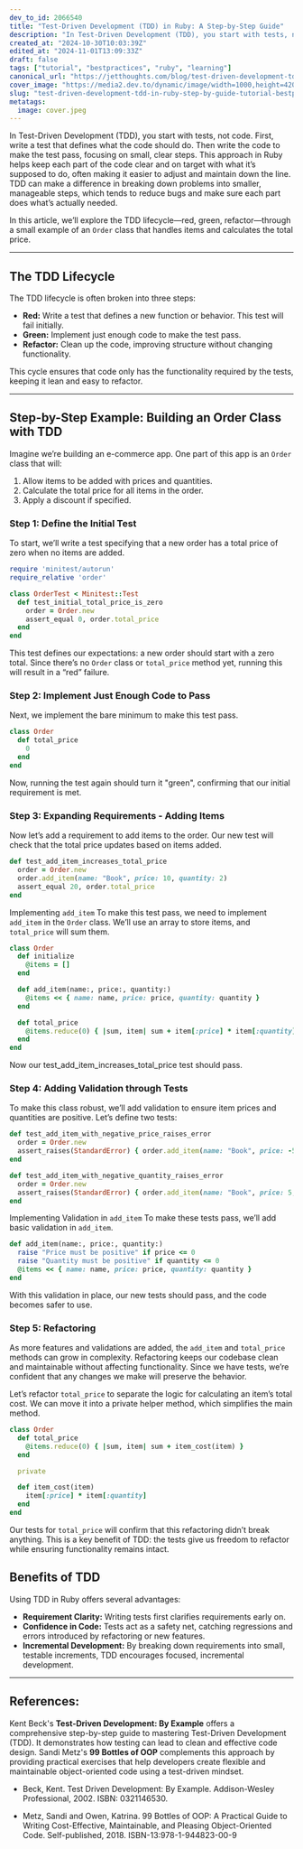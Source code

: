 ```yaml
---
dev_to_id: 2066540
title: "Test-Driven Development (TDD) in Ruby: A Step-by-Step Guide"
description: "In Test-Driven Development (TDD), you start with tests, not code. First, write a test that defines..."
created_at: "2024-10-30T10:03:39Z"
edited_at: "2024-11-01T13:09:33Z"
draft: false
tags: ["tutorial", "bestpractices", "ruby", "learning"]
canonical_url: "https://jetthoughts.com/blog/test-driven-development-tdd-in-ruby-step-by-guide-tutorial-bestpractices/"
cover_image: "https://media2.dev.to/dynamic/image/width=1000,height=420,fit=cover,gravity=auto,format=auto/https%3A%2F%2Fdev-to-uploads.s3.amazonaws.com%2Fuploads%2Farticles%2Fgd3moqdku5u3lkr56iqa.jpeg"
slug: "test-driven-development-tdd-in-ruby-step-by-guide-tutorial-bestpractices"
metatags:
  image: cover.jpeg
---
```

In Test-Driven Development (TDD), you start with tests, not code. First, write a test that defines what the code should do. Then write the code to make the test pass, focusing on small, clear steps. This approach in Ruby helps keep each part of the code clear and on target with what it’s supposed to do, often making it easier to adjust and maintain down the line. TDD can make a difference in breaking down problems into smaller, manageable steps, which tends to reduce bugs and make sure each part does what’s actually needed.

In this article, we’ll explore the TDD lifecycle—red, green, refactor—through a small example of an `Order` class that handles items and calculates the total price.

---

## The TDD Lifecycle
The TDD lifecycle is often broken into three steps:

- **Red:** Write a test that defines a new function or behavior. This test will fail initially.
- **Green:** Implement just enough code to make the test pass.
- **Refactor:** Clean up the code, improving structure without changing functionality.

This cycle ensures that code only has the functionality required by the tests, keeping it lean and easy to refactor.

---

## Step-by-Step Example: Building an Order Class with TDD
Imagine we’re building an e-commerce app. One part of this app is an `Order` class that will:

1. Allow items to be added with prices and quantities.
2. Calculate the total price for all items in the order.
3. Apply a discount if specified.

### Step 1: Define the Initial Test
To start, we’ll write a test specifying that a new order has a total price of zero when no items are added.

```ruby
require 'minitest/autorun'
require_relative 'order'

class OrderTest < Minitest::Test
  def test_initial_total_price_is_zero
    order = Order.new
    assert_equal 0, order.total_price
  end
end
```
This test defines our expectations: a new order should start with a zero total. Since there’s no `Order` class or `total_price` method yet, running this will result in a “red” failure.

### Step 2: Implement Just Enough Code to Pass
Next, we implement the bare minimum to make this test pass.

```ruby
class Order
  def total_price
    0
  end
end
```
Now, running the test again should turn it "green", confirming that our initial requirement is met.

### Step 3: Expanding Requirements - Adding Items
Now let’s add a requirement to add items to the order. Our new test will check that the total price updates based on items added.

```ruby
def test_add_item_increases_total_price
  order = Order.new
  order.add_item(name: "Book", price: 10, quantity: 2)
  assert_equal 20, order.total_price
end
```
Implementing `add_item`
To make this test pass, we need to implement `add_item` in the `Order` class. We’ll use an array to store items, and `total_price` will sum them.

```ruby
class Order
  def initialize
    @items = []
  end

  def add_item(name:, price:, quantity:)
    @items << { name: name, price: price, quantity: quantity }
  end

  def total_price
    @items.reduce(0) { |sum, item| sum + item[:price] * item[:quantity] }
  end
end
```
Now our test_add_item_increases_total_price test should pass.

### Step 4: Adding Validation through Tests
To make this class robust, we’ll add validation to ensure item prices and quantities are positive. Let’s define two tests:

```ruby
def test_add_item_with_negative_price_raises_error
  order = Order.new
  assert_raises(StandardError) { order.add_item(name: "Book", price: -5, quantity: 1) }
end

def test_add_item_with_negative_quantity_raises_error
  order = Order.new
  assert_raises(StandardError) { order.add_item(name: "Book", price: 5, quantity: -1) }
end
```
Implementing Validation in `add_item`
To make these tests pass, we’ll add basic validation in `add_item`.

```ruby
def add_item(name:, price:, quantity:)
  raise "Price must be positive" if price <= 0
  raise "Quantity must be positive" if quantity <= 0
  @items << { name: name, price: price, quantity: quantity }
end
```
With this validation in place, our new tests should pass, and the code becomes safer to use.

### Step 5: Refactoring
As more features and validations are added, the `add_item` and `total_price` methods can grow in complexity. Refactoring keeps our codebase clean and maintainable without affecting functionality. Since we have tests, we’re confident that any changes we make will preserve the behavior.

Let’s refactor `total_price` to separate the logic for calculating an item’s total cost. We can move it into a private helper method, which simplifies the main method.

```ruby
class Order
  def total_price
    @items.reduce(0) { |sum, item| sum + item_cost(item) }
  end

  private

  def item_cost(item)
    item[:price] * item[:quantity]
  end
end
```
Our tests for `total_price` will confirm that this refactoring didn’t break anything. This is a key benefit of TDD: the tests give us freedom to refactor while ensuring functionality remains intact.

## Benefits of TDD
Using TDD in Ruby offers several advantages:

- **Requirement Clarity:** Writing tests first clarifies requirements early on.
- **Confidence in Code:** Tests act as a safety net, catching regressions and errors introduced by refactoring or new features.
- **Incremental Development:** By breaking down requirements into small, testable increments, TDD encourages focused, incremental development.

---
## References:

Kent Beck's **Test-Driven Development: By Example** offers a comprehensive step-by-step guide to mastering Test-Driven Development (TDD). It demonstrates how testing can lead to clean and effective code design. Sandi Metz's **99 Bottles of OOP** complements this approach by providing practical exercises that help developers create flexible and maintainable object-oriented code using a test-driven mindset.

- Beck, Kent. Test Driven Development: By Example. Addison-Wesley Professional, 2002. ISBN: 0321146530.

- Metz, Sandi and Owen, Katrina. 99 Bottles of OOP: A Practical Guide to Writing Cost-Effective, Maintainable, and Pleasing Object-Oriented Code. Self-published, 2018. ISBN-13:978-1-944823-00-9